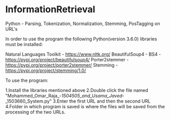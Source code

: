 # InformationRetrieval
Python - Parsing, Tokenization, Normalization, Stemming, PosTagging on URL's

In order to use the program the following Python(version 3.6.0) libraries must be installed:

Natural Languages Toolkit - https://www.nltk.org/
BeautifulSoup4  - BS4 - https://pypi.org/project/beautifulsoup4/
Porter2stemmer - https://pypi.org/project/porter2stemmer/
Stemming - https://pypi.org/project/stemming/1.0/



To use the program:

1.Install the libraries mentioned above
2.Double click the file named "Mohammed_Omar_Raja_-_1504505_and_Usama_Javed_-_1503660_System.py"
3.Enter the first URL and then the second URL
4.Folder in which program is saved is where the files will be saved from the processing of the two URLs.

